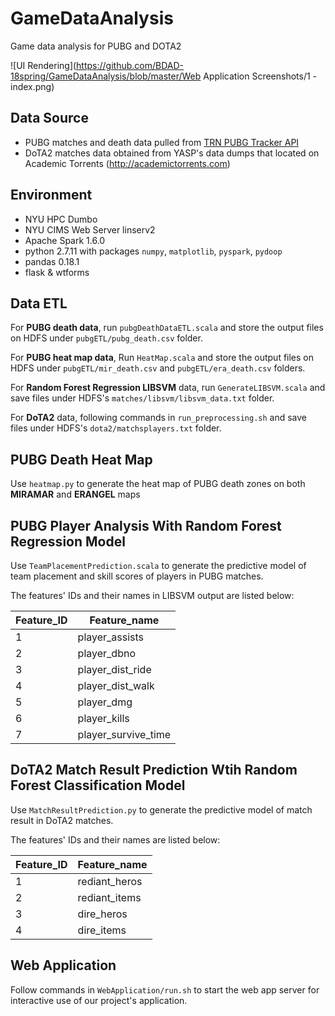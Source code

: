 # GameDataAnalysis

Game data analysis for PUBG and DOTA2

![UI Rendering](https://github.com/BDAD-18spring/GameDataAnalysis/blob/master/Web Application Screenshots/1 - index.png)

## Data Source

- PUBG matches and death data pulled from [TRN PUBG Tracker API](https://pubgtracker.com/site-api)
- DoTA2 matches data obtained from YASP's data dumps that located on Academic Torrents (http://academictorrents.com)

## Environment

- NYU HPC Dumbo
- NYU CIMS Web Server linserv2
- Apache Spark 1.6.0
- python 2.7.11 with packages `numpy`, `matplotlib`, `pyspark`, `pydoop`
- pandas 0.18.1
- flask & wtforms

## Data ETL

For **PUBG death data**, run `pubgDeathDataETL.scala` and store the output files on HDFS under `pubgETL/pubg_death.csv` folder. 

For **PUBG heat map data**, Run `HeatMap.scala` and store the output files on HDFS under `pubgETL/mir_death.csv` and `pubgETL/era_death.csv` folders. 

For **Random Forest Regression LIBSVM** data, run `GenerateLIBSVM.scala` and save files under HDFS's `matches/libsvm/libsvm_data.txt` folder.

For **DoTA2** data, following commands in `run_preprocessing.sh` and save files under HDFS's `dota2/matchsplayers.txt` folder.

## PUBG Death Heat Map

Use `heatmap.py` to generate the heat map of PUBG death zones on both **MIRAMAR** and **ERANGEL** maps

## PUBG Player Analysis With Random Forest Regression Model

Use `TeamPlacementPrediction.scala` to generate the predictive model of team placement and skill scores of players in PUBG matches.

The features' IDs and their names in LIBSVM output are listed below:

| Feature_ID | Feature_name        |
| ---------- | ------------------- |
| 1          | player_assists      |
| 2          | player_dbno         |
| 3          | player_dist_ride    |
| 4          | player_dist_walk    |
| 5          | player_dmg          |
| 6          | player_kills        |
| 7          | player_survive_time |

## DoTA2 Match Result Prediction Wtih Random Forest Classification Model

Use `MatchResultPrediction.py` to generate the predictive model of match result in DoTA2 matches.

The features' IDs and their names are listed below:

| Feature_ID | Feature_name        |
| ---------- | ------------------- |
| 1          | rediant_heros       |
| 2          | rediant_items       |
| 3          | dire_heros          |
| 4          | dire_items          |

## Web Application
Follow commands in `WebApplication/run.sh` to start the web app server for interactive use of our project's application.